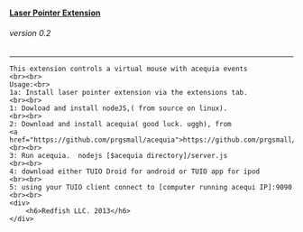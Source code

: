 <html>
<body>
<h4><u>Laser Pointer Extension</u></h4>
    <h6>version 0.2</h6>
    <hr>

    This extension controls a virtual mouse with acequia events
    <br><br>
    Usage:<br>
    1a: Install laser pointer extension via the extensions tab.
    <br><br>
    1: Dowload and install nodeJS,( from source on linux).
    <br><br>
    2: Download and install acequia( good luck. uggh), from
    <a href="https://github.com/prgsmall/acequia">https://github.com/prgsmall/acequia</a>
    <br><br>
    3: Run acequia.  nodejs [$acequia directory]/server.js
    <br><br>
    4: download either TUIO Droid for android or TUIO app for ipod
    <br><br>
    5: using your TUIO client connect to [computer running acequi IP]:9090
    <br><br>
    <div>
        <h6>Redfish LLC. 2013</h6>
    </div>